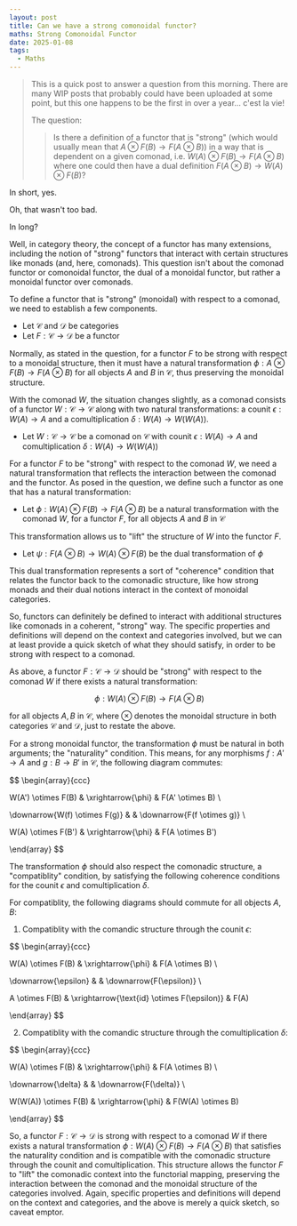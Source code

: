 ```yaml
---
layout: post
title: Can we have a strong comonoidal functor?
maths: Strong Comonoidal Functor
date: 2025-01-08
tags:
  - Maths
---
```


> This is a quick post to answer a question from this morning. There are many WIP posts that probably could have been uploaded at some point, but this one happens to be the first in over a year... c'est la vie!
> 
> The question:
> 
> > Is there a definition of a functor that is "strong" (which would usually mean that $A \otimes F(B) \to F(A \otimes B)$) in a way that is dependent on a given comonad, i.e. $W(A) \otimes F(B) \to F(A \otimes B)$ where one could then have a dual definition $F(A \otimes B) \to W(A) \otimes F(B)$?

In short, yes.

Oh, that wasn't too bad.

In long?

Well, in category theory, the concept of a functor has many extensions, including the notion of "strong" functors that interact with certain structures like monads (and, here, comonads). This question isn't about the comonad functor or comonoidal functor, the dual of a monoidal functor, but rather a monoidal functor over comonads.

To define a functor that is "strong" (monoidal) with respect to a comonad, we need to establish a few components.

- Let $\mathcal{C}$ and $\mathcal{D}$ be categories
- Let $F: \mathcal{C} \to \mathcal{D}$ be a functor

Normally, as stated in the question, for a functor $F$ to be strong with respect to a monoidal structure, then it must have a natural transformation $\phi: A \otimes F(B) \to F(A \otimes B)$ for all objects $A$ and $B$ in $\mathcal{C}$, thus preserving the monoidal structure.

With the comonad $W$, the situation changes slightly, as a comonad consists of a functor $W: \mathcal{C} \to \mathcal{C}$ along with two natural transformations: a counit $\epsilon: W(A) \to A$ and a comultiplication $\delta: W(A) \to W(W(A))$.

- Let $W: \mathcal{C} \to \mathcal{C}$ be a comonad on $\mathcal{C}$ with counit $\epsilon: W(A) \to A$ and comultiplication $\delta: W(A) \to W(W(A))$

For a functor $F$ to be "strong" with respect to the comonad $W$, we need a natural transformation that reflects the interaction between the comonad and the functor. As posed in the question, we define such a functor as one that has a natural transformation:

- Let $\phi: W(A) \otimes F(B) \to F(A \otimes B)$ be a natural transformation with the comonad $W$, for a functor $F$, for all objects $A$ and $B$ in $\mathcal{C}$

This transformation allows us to "lift" the structure of $W$ into the functor $F$.

- Let $\psi: F(A \otimes B) \to W(A) \otimes F(B)$ be the dual transformation of $\phi$

This dual transformation represents a sort of "coherence" condition that relates the functor back to the comonadic structure, like how strong monads and their dual notions interact in the context of monoidal categories.

So, functors can definitely be defined to interact with additional structures like comonads in a coherent, "strong" way. The specific properties and definitions will depend on the context and categories involved, but we can at least provide a quick sketch of what they should satisfy, in order to be strong with respect to a comonad.

As above, a functor $F: \mathcal{C} \to \mathcal{D}$ should be "strong" with respect to the comonad $W$ if there exists a natural transformation:

$$
\phi: W(A) \otimes F(B) \to F(A \otimes B)
$$

for all objects $A, B$ in $\mathcal{C}$, where $\otimes$ denotes the monoidal structure in both categories $\mathcal{C}$ and $\mathcal{D}$, just to restate the above.

For a strong monoidal functor, the transformation $\phi$ must be natural in both arguments; the "naturality" condition. This means, for any morphisms $f: A' \to A$ and $g: B \to B'$ in $\mathcal{C}$, the following diagram commutes:

$$
\begin{array}{ccc}

W(A') \otimes F(B) & \xrightarrow{\phi} & F(A' \otimes B) \\

\downarrow{W(f) \otimes F(g)} & & \downarrow{F(f \otimes g)} \\

W(A) \otimes F(B') & \xrightarrow{\phi} & F(A \otimes B')

\end{array}
$$

The transformation $\phi$ should also respect the comonadic structure, a "compatiblity" condition, by satisfying the following coherence conditions for the counit $\epsilon$ and comultiplication $\delta$.

For compatiblity, the following diagrams should commute for all objects $A, B$:

1. Compatiblity with the comandic structure through the counit $\epsilon$:

$$
\begin{array}{ccc}

W(A) \otimes F(B) & \xrightarrow{\phi} & F(A \otimes B) \\

\downarrow{\epsilon} & & \downarrow{F(\epsilon)} \\

A \otimes F(B) & \xrightarrow{\text{id} \otimes F(\epsilon)} & F(A)

\end{array}
$$

2. Compatiblity with the comandic structure through the comultiplication $\delta$:

$$
\begin{array}{ccc}

W(A) \otimes F(B) & \xrightarrow{\phi} & F(A \otimes B) \\

\downarrow{\delta} & & \downarrow{F(\delta)} \\

W(W(A)) \otimes F(B) & \xrightarrow{\phi} & F(W(A) \otimes B)

\end{array}
$$

So, a functor $F: \mathcal{C} \to \mathcal{D}$ is strong with respect to a comonad $W$ if there exists a natural transformation $\phi: W(A) \otimes F(B) \to F(A \otimes B)$ that satisfies the naturality condition and is compatible with the comonadic structure through the counit and comultiplication. This structure allows the functor $F$ to "lift" the comonadic context into the functorial mapping, preserving the interaction between the comonad and the monoidal structure of the categories involved. Again, specific properties and definitions will depend on the context and categories, and the above is merely a quick sketch, so caveat emptor.
